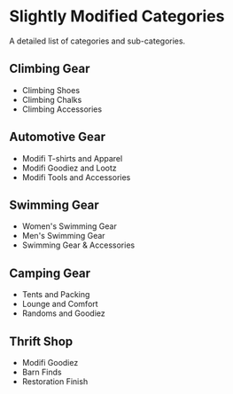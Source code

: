 # Slightly Modified Categories
A detailed list of categories and sub-categories. 

## Climbing Gear
* Climbing Shoes
* Climbing Chalks 
* Climbing Accessories

## Automotive Gear
* Modifi T-shirts and Apparel
* Modifi Goodiez and Lootz
* Modifi Tools and Accessories

## Swimming Gear
* Women's Swimming Gear
* Men's Swimming Gear
* Swimming Gear & Accessories

## Camping Gear
* Tents and Packing
* Lounge and Comfort
* Randoms and Goodiez

## Thrift Shop
* Modifi Goodiez
* Barn Finds
* Restoration Finish
